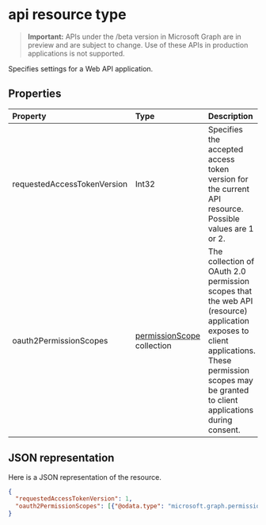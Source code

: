 # api resource type

> **Important:** APIs under the /beta version in Microsoft Graph are in preview and are subject to change. Use of these APIs in production applications is not supported.

Specifies settings for a Web API application.

## Properties

| Property | Type | Description |
|:---------------|:--------|:----------|
|requestedAccessTokenVersion|Int32| Specifies the accepted access token version for the current API resource. Possible values are 1 or 2.  |
|oauth2PermissionScopes|[permissionScope](permissionscope.md) collection| The collection of OAuth 2.0 permission scopes that the web API (resource) application exposes to client applications. These permission scopes may be granted to client applications during consent. |

## JSON representation
Here is a JSON representation of the resource.

<!-- {
  "blockType": "resource",
  "optionalProperties": [

  ],
  "@odata.type": "microsoft.graph.api"
}-->

```json
{
  "requestedAccessTokenVersion": 1,
  "oauth2PermissionScopes": [{"@odata.type": "microsoft.graph.permissionScope"}]
}

```


<!-- uuid: 8fcb5dbc-d5aa-4681-8e31-b001d5168d79
2015-10-25 14:57:30 UTC -->
<!-- {
  "type": "#page.annotation",
  "description": "api resource",
  "keywords": "",
  "section": "documentation",
  "tocPath": ""
}-->